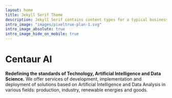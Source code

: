 ```yaml
---
layout: home
title: Jekyll Serif Theme
description: Jekyll Serif contains content types for a typical business website. The theme is fully responsive, blazing fast and artfully illustrated.
intro_image: "images/pixeltrue-plan-1.svg"
intro_image_absolute: true
intro_image_hide_on_mobile: true
---
```


# Centaur AI

**Redefining the standards of Technology, Artificial Intelligence and Data Science.**
We offer services of development, implementation and deployment of solutions based on Artificial Intelligence and Data Analysis in various fields: production, industry, renewable energies and goods.



